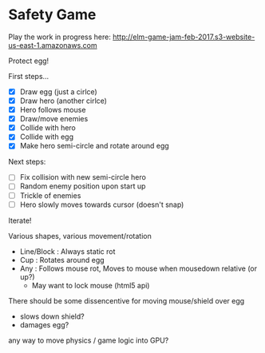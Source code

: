 # Safety Game

Play the work in progress here: http://elm-game-jam-feb-2017.s3-website-us-east-1.amazonaws.com

Protect egg!

First steps...
- [x] Draw egg (just a cirlce)
- [x] Draw hero (another cirlce)
- [x] Hero follows mouse
- [x] Draw/move enemies
- [x] Collide with hero
- [x] Collide with egg
- [x] Make hero semi-circle and rotate around egg

Next steps:
- [ ] Fix collision with new semi-circle hero
- [ ] Random enemy position upon start up
- [ ] Trickle of enemies
- [ ] Hero slowly moves towards cursor (doesn't snap)

Iterate!

Various shapes, various movement/rotation

- Line/Block : Always static rot
- Cup : Rotates around egg
- Any : Follows mouse rot, Moves to mouse when mousedown relative (or up?)
  - May want to lock mouse (html5 api)

There should be some dissencentive for moving mouse/shield over egg
- slows down shield?
- damages egg?

any way to move physics / game logic into GPU?
